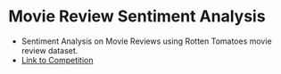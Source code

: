 # Movie Review Sentiment Analysis 

- Sentiment Analysis on Movie Reviews using Rotten Tomatoes movie review dataset.
- [Link to Competition](https://www.kaggle.com/c/sentiment-analysis-on-movie-reviews)
